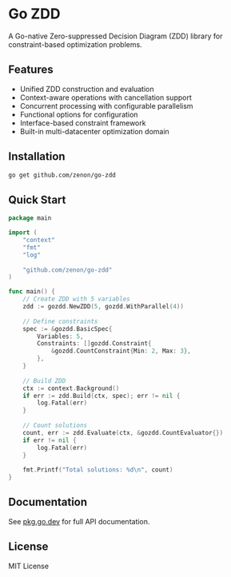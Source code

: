 # Go ZDD

A Go-native Zero-suppressed Decision Diagram (ZDD) library for constraint-based optimization problems.

## Features

- Unified ZDD construction and evaluation
- Context-aware operations with cancellation support
- Concurrent processing with configurable parallelism
- Functional options for configuration
- Interface-based constraint framework
- Built-in multi-datacenter optimization domain

## Installation

```bash
go get github.com/zenon/go-zdd
```

## Quick Start

```go
package main

import (
    "context"
    "fmt"
    "log"
    
    "github.com/zenon/go-zdd"
)

func main() {
    // Create ZDD with 5 variables
    zdd := gozdd.NewZDD(5, gozdd.WithParallel(4))
    
    // Define constraints
    spec := &gozdd.BasicSpec{
        Variables: 5,
        Constraints: []gozdd.Constraint{
            &gozdd.CountConstraint{Min: 2, Max: 3},
        },
    }
    
    // Build ZDD
    ctx := context.Background()
    if err := zdd.Build(ctx, spec); err != nil {
        log.Fatal(err)
    }
    
    // Count solutions
    count, err := zdd.Evaluate(ctx, &gozdd.CountEvaluator{})
    if err != nil {
        log.Fatal(err)
    }
    
    fmt.Printf("Total solutions: %d\n", count)
}
```

## Documentation

See [pkg.go.dev](https://pkg.go.dev/github.com/zenon/go-zdd) for full API documentation.

## License

MIT License
